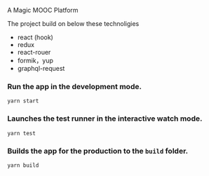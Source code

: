 A Magic MOOC Platform 

The project build on below these technoligies

* react (hook)
* redux
* react-rouer
* formik，yup
* graphql-request

### Run the app in the development mode.

`yarn start`

### Launches the test runner in the interactive watch mode.

`yarn test`

### Builds the app for the production to the `build` folder.
`yarn build`
